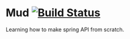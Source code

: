 Mud [![Build Status](https://travis-ci.org/venkateshshukla/mud.svg?branch=master)](https://travis-ci.org/venkateshshukla/mud)
===

Learning how to make spring API from scratch.
